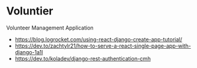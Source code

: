 # Voluntier
Volunteer Management Application

* https://blog.logrocket.com/using-react-django-create-app-tutorial/  
* https://dev.to/zachtylr21/how-to-serve-a-react-single-page-app-with-django-1a1l
* https://dev.to/koladev/django-rest-authentication-cmh
